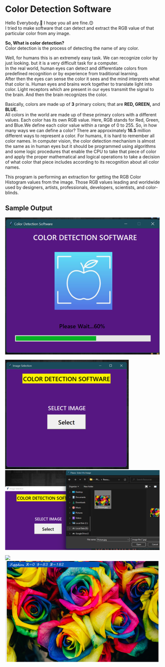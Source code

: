 # Color Detection Software  
Hello Everybody.👋 I hope you all are fine.😊  
I tried to make software that can detect and extract the RGB value of that particular color from any image.  
  
**So, What is color detection?**  
Color detection is the process of detecting the name of any color.   
  
Well, for humans this is an extremely easy task. We can recognize color by just looking. but it is a very difficult task for a computer.   
In the real world, human eyes can detect and differentiate colors from predefined recognition or by experience from traditional learning.  
After then the eyes can sense the color it sees and the mind interprets what that color is. Human eyes and brains work together to translate light into color. Light receptors which are present in our eyes transmit the signal to the brain. And then the brain recognizes the color.  
  
Basically, colors are made up of **3** primary colors; that are **RED, GREEN,** and **BLUE.**  
All colors in the world are made up of these primary colors with a different values. Each color has its own RGB value. Here, RGB stands for Red, Green, and Blue.We define each color value within a range of 0 to 255. So, in how many ways we can define a color? There are approximately **16.5** million different ways to represent a color. For humans, it is hard to remember all color names.
In computer vision, the color detection mechanism is almost the same as in human eyes but it should be programmed using algorithms and some logic procedures that enable the CPU to take that piece of color and apply the proper mathematical and logical operations to take a decision of what color that piece includes according to its recognition about all color names.  
  
This program is performing an extraction for getting the RGB Color Histogram values from the image. Those RGB values leading and worldwide used by designers, artists, professionals, developers, scientists, and color-blinds.
  
  
## Sample Output ##  

<img src="https://github.com/aditipatelap/Color_Detection_Software/blob/main/Output/output1.png" width="500"/>

<img src="https://github.com/aditipatelap/Color_Detection_Software/blob/main/Output/output2.png" width="400"/>  <img src="https://github.com/aditipatelap/Color_Detection_Software/blob/main/Output/output3.png" width="500"/>

<img src="https://github.com/aditipatelap/Color_Detection_Software/blob/main/Output/output4.png" width="500"/>  <img src="https://github.com/aditipatelap/Color_Detection_Software/blob/main/Output/output5.png" width="500"/>

